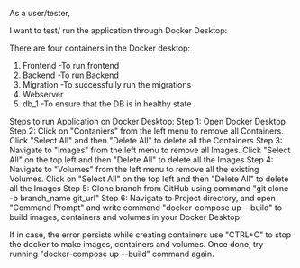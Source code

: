 As a user/tester, 

I want to test/ run the application through Docker Desktop:

There are four containers in the Docker desktop:
1. Frontend     -To run frontend
2. Backend      -To run Backend
3. Migration    -To successfully run the migrations
4. Webserver
5. db_1         -To ensure that the DB is in healthy state

Steps to run Application on Docker Desktop:
Step 1: Open Docker Desktop 
Step 2: Click on "Contaniers" from the left menu to remove all Containers. Click "Select All" and then "Delete All" to delete all the Containers
Step 3: Navigate to "Images" from the left menu to remove all Images. Click "Select All" on the top left and then "Delete All" to delete all the Images
Step 4: Navigate to "Volumes" from the left menu to remove all the existing Volumes. Click on "Select All" on the top left and then "Delete All" to delete all the Images
Step 5: Clone branch from GitHub using command "git clone -b branch_name git_url"
Step 6: Navigate to Project directory, and open "Command Prompt" and write command "docker-compose up --build" to build images, containers and volumes in your Docker Desktop

If in case, the error persists while creating containers use "CTRL+C" to stop the docker to make images, containers and volumes. Once done, try running "docker-compose up --build" command again. 
